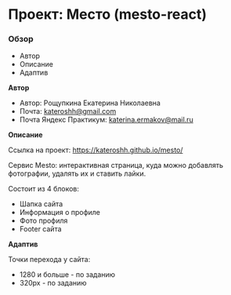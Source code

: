 # Проект: Место (mesto-react)

### Обзор

- Автор
- Описание
- Адаптив

**Автор**

- Автор: Рощупкина Екатерина Николаевна
- Почта: kateroshh@gmail.com
- Почта Яндекс Практикум: katerina.ermakov@mail.ru

**Описание**

Ссылка на проект: https://kateroshh.github.io/mesto/

Сервис Mesto: интерактивная страница, куда можно добавлять фотографии, удалять
их и ставить лайки.

Состоит из 4 блоков:

- Шапка сайта
- Информация о профиле
- Фото профиля
- Footer сайта

**Адаптив**

Точки перехода у сайта:

- 1280 и больше - по заданию
- 320px - по заданию
